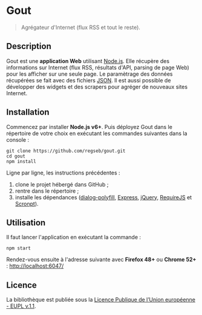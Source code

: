 # Gout

> Agrégateur d'Internet (flux RSS et tout le reste).

## Description

Gout est une **application Web** utilisant [Node.js](//nodejs.org/). Elle
récupère des informations sur Internet (flux RSS, résultats d'API, parsing de
page Web) pour les afficher sur une seule page. Le paramètrage des données
récupérées se fait avec des fichiers
[JSON](http://www.json.org/json-fr.html "JavaScript Object Notation"). Il est
aussi possible de développer des widgets et des scrapers pour agréger de
nouveaux sites Internet.

## Installation

Commencez par installer **Node.js v6+**. Puis déployez Gout dans le répertoire
de votre choix en exécutant les commandes suivantes dans la console :

```shell
git clone https://github.com/regseb/gout.git
cd gout
npm install
```

Ligne par ligne, les instructions précédentes :

1. clone le projet hébergé dans GitHub ;
2. rentre dans le répertoire ;
3. installe les dépendances
   ([dialog-polyfill](//github.com/GoogleChrome/dialog-polyfill),
   [Express](http://expressjs.com), [jQuery](//jquery.com),
   [RequireJS](http://requirejs.org) et [Scronpt](//regseb.github.io/scronpt/)).

## Utilisation

Il faut lancer l'application en exécutant la commande :

```shell
npm start
```

Rendez-vous ensuite à l'adresse suivante avec **Firefox 48+** ou
**Chrome 52+** : <http://localhost:6047/>

## Licence

La bibliothèque est publiée sous la [Licence Publique de l’Union européenne -
EUPL v.1.1](//joinup.ec.europa.eu/software/page/eupl/licence-eupl).
